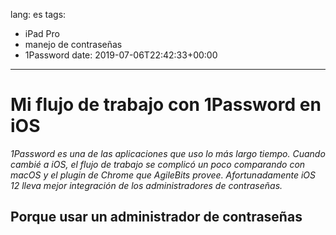lang: es
tags:
- iPad Pro
- manejo de contraseñas
- 1Password
date: 2019-07-06T22:42:33+00:00

---

# Mi flujo de trabajo con 1Password en iOS

_1Password es una de las aplicaciones que uso lo más largo tiempo. Cuando cambié a iOS, el flujo de trabajo se complicó un poco comparando con macOS y el plugin de Chrome que AgileBits provee. Afortunadamente iOS 12 lleva mejor integración de los administradores de contraseñas._

## Porque usar un administrador de contraseñas